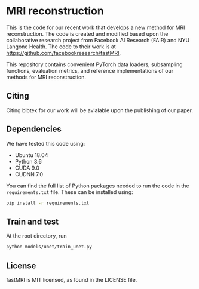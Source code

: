 # MRI reconstruction

This is the code for our recent work that develops a new method for MRI reconstruction.
The code is created and modified based upon the collaborative research project from Facebook AI Research (FAIR)
and NYU Langone Health. The code to their work is at https://github.com/facebookresearch/fastMRI.

This repository contains convenient PyTorch data loaders, subsampling functions, evaluation
metrics, and reference implementations of our methods for MRI reconstruction.


## Citing
Citing bibtex for our work will be avialable upon the publishing of our paper.


## Dependencies
We have tested this code using:
* Ubuntu 18.04
* Python 3.6
* CUDA 9.0
* CUDNN 7.0

You can find the full list of Python packages needed to run the code in the
`requirements.txt` file. These can be installed using:
```bash
pip install -r requirements.txt
```

## Train and test
At the root directory, run
```bash
python models/unet/train_unet.py
```


## License
fastMRI is MIT licensed, as found in the LICENSE file.
